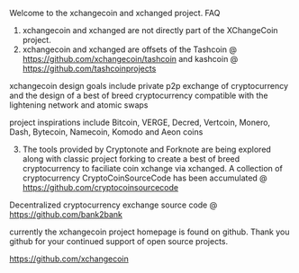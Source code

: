 Welcome to the xchangecoin and xchanged project.
FAQ
1) xchangecoin and xchanged are not directly part of the XChangeCoin project.
2) xchangecoin and xchanged are offsets of the Tashcoin @ https://github.com/xchangecoin/tashcoin and kashcoin @  https://github.com/tashcoinprojects

xchangecoin design goals include private p2p exchange of cryptocurrency and the design of a best of breed cryptocurrency compatible with the lightening network and atomic swaps

project inspirations include Bitcoin, VERGE, Decred, Vertcoin, Monero, Dash, Bytecoin, Namecoin, Komodo and Aeon coins

3) The tools provided by Cryptonote and Forknote are being explored along with classic project forking to create a best of breed cryptocurrency to faciliate coin xchange via xchanged. A collection of cryptocurrency CryptoCoinSourceCode has been accumulated @  https://github.com/cryptocoinsourcecode

Decentralized cryptocurrency exchange source code @ https://github.com/bank2bank

currently the xchangecoin project homepage is found on github. Thank you github for your continued support of open source projects.

https://github.com/xchangecoin
